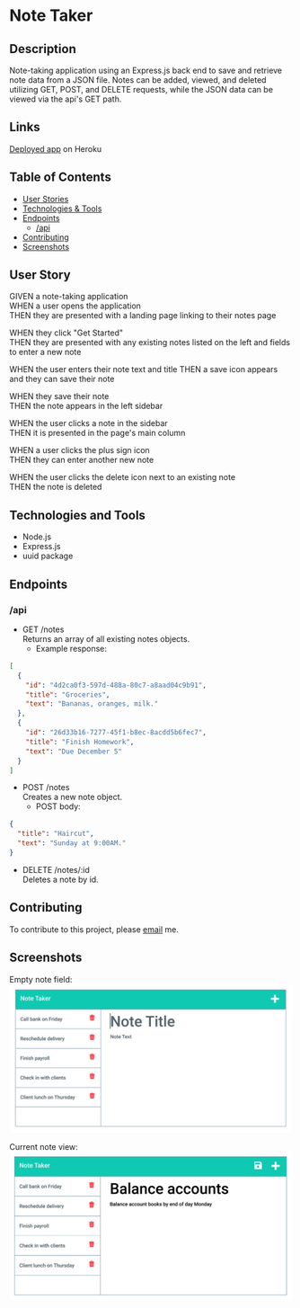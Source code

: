 # Note Taker

## Description

Note-taking application using an Express.js back end to save and retrieve note data from a JSON file. Notes can be added, viewed, and deleted utilizing GET, POST, and DELETE requests, while the JSON data can be viewed via the api's GET path.

## Links

[Deployed app]() on Heroku

## Table of Contents

- [User Stories](#user-stories)
- [Technologies & Tools](#technologies-and-tools)
- [Endpoints](#endpoints)
  - [/api](#/api)
- [Contributing](#contributing)
- [Screenshots](#screenshots)

## User Story

GIVEN a note-taking application  
WHEN a user opens the application  
THEN they are presented with a landing page linking to their notes page

WHEN they click "Get Started"  
THEN they are presented with any existing notes listed on the left and fields to enter a new note

WHEN the user enters their note text and title
THEN a save icon appears and they can save their note

WHEN they save their note  
THEN the note appears in the left sidebar

WHEN the user clicks a note in the sidebar  
THEN it is presented in the page's main column

WHEN a user clicks the plus sign icon  
THEN they can enter another new note

WHEN the user clicks the delete icon next to an existing note  
THEN the note is deleted

## Technologies and Tools

- Node.js
- Express.js
- uuid package

## Endpoints

### /api

- GET /notes  
  Returns an array of all existing notes objects.
  - Example response:

```json
[
  {
    "id": "4d2ca0f3-597d-488a-80c7-a8aad04c9b91",
    "title": "Groceries",
    "text": "Bananas, oranges, milk."
  },
  {
    "id": "26d33b16-7277-45f1-b8ec-8acdd5b6fec7",
    "title": "Finish Homework",
    "text": "Due December 5"
  }
]
```

- POST /notes  
  Creates a new note object.
  - POST body:

```json
{
  "title": "Haircut",
  "text": "Sunday at 9:00AM."
}
```

- DELETE /notes/:id  
  Deletes a note by id.

## Contributing

To contribute to this project, please [email](mailto:kayle.patton22@gmail.com) me.

## Screenshots

Empty note field:
![Empty note field](screenshots/new-note.png)

Current note view:
![Current note view](screenshots/current-note.png)
